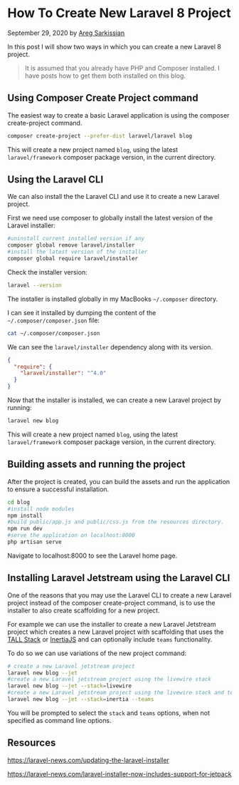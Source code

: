# How To Create New Laravel 8 Project

September 29, 2020 by [Areg Sarkissian](https://aregsar.com/about)

In this post I will show two ways in which you can create a new Laravel 8 project.

> It is assumed that you already have PHP and Composer installed. I have posts how to get them both installed on this blog.

## Using Composer Create Project command

The easiest way to create a basic Laravel application is using the composer create-project command.

```bash
composer create-project --prefer-dist laravel/laravel blog
```

This will create a new project named `blog`, using the latest `laravel/framework` composer package version, in the current directory.

## Using the Laravel CLI

We can also install the the Laravel CLI and use it to create a new Laravel project.

First we need use composer to globally install the latest version of the Laravel installer:

```bash
#uninstall current installed version if any
composer global remove laravel/installer
#install the latest version of the installer
composer global require laravel/installer
```

Check the installer version:

```bash
laravel --version
```

The installer is installed globally in my MacBooks `~/.composer` directory.

I can see it installed by dumping the content of the `~/.composer/composer.json` file:

```bash
cat ~/.composer/composer.json
```

We can see the `laravel/installer` dependency along with its version.

```json
{
  "require": {
    "laravel/installer": "^4.0"
  }
}
```

Now that the installer is installed, we can create a new Laravel project by running:

```bash
laravel new blog
```

This will create a new project named `blog`, using the latest `laravel/framework` composer package version, in the current directory.

## Building assets and running the project

After the project is created, you can build the assets and run the application to ensure a successful installation.

```bash
cd blog
#install node modules
npm install
#build public/app.js and public/css.js from the resources directory.
npm run dev
#serve the application on localhost:8000
php artisan serve
```

Navigate to localhost:8000 to see the Laravel home page.

## Installing Laravel Jetstream using the Laravel CLI

One of the reasons that you may use the Laravel CLI to create a new Laravel project instead of the composer
create-project command, is to use the installer to also create scaffolding for a new project.

For example we can use the installer to create a new Laravel Jetstream project which creates a new Laravel project with
scaffolding that uses the [TALL Stack](https://tallstack.dev) or [InertiaJS](https://inertiajs.com) and can optionally
include `teams` functionality.

To do so we can use variations of the new project command:

```bash
# create a new Laravel jetstream project
laravel new blog --jet
#create a new Laravel jetstream project using the livewire stack
laravel new blog --jet --stack=livewire
#create a new Laravel jetstream project using the livewire stack and teams functionality
laravel new blog --jet --stack=inertia --teams
```

You will be prompted to select the `stack` and `teams` options, when not specified as command line options.

## Resources

https://laravel-news.com/updating-the-laravel-installer

https://laravel-news.com/laravel-installer-now-includes-support-for-jetpack
